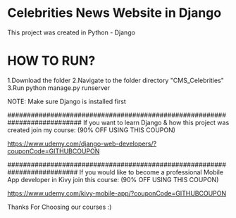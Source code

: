 
<h1>Celebrities News Website in Django </h1>

This project was created in Python - Django

<h1>HOW TO RUN?</h1>

1.Download the folder
2.Navigate to the folder directory "CMS_Celebrities"
3.Run python manage.py runserver

NOTE: Make sure Django is installed first

###########################################################################
If you want to learn Django & how this project was created join my course:
(90% OFF USING THIS COUPON)

https://www.udemy.com/django-web-developers/?couponCode=GITHUBCOUPON

##########################################################################
If you would like to become a professional Mobile App developer in Kivy join this course:
(90% OFF USING THIS COUPON)

https://www.udemy.com/kivy-mobile-app/?couponCode=GITHUBCOUPON

Thanks For Choosing our courses :)
